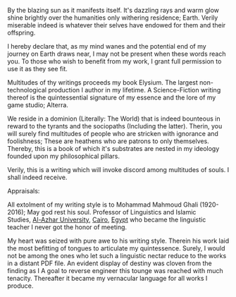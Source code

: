 By the blazing sun as it manifests itself. It's dazzling rays and warm glow shine brightly over the humanities only withering residence; Earth. Verily miserable indeed is whatever their selves have endowed for them and their offspring.

I hereby declare that, as my mind wanes and the potential end of my journey on Earth draws near, I may not be present when these words reach you. To those who wish to benefit from my work, I grant full permission to use it as they see fit.

Multitudes of thy writings proceeds my book Elysium. The largest non-technological production I author in my lifetime. A Science-Fiction writing thereof is the quintessential signature of my essence and the lore of my game studio; Alterra.

We reside in a dominion (Literally: The World) that is indeed bounteous in reward to the tyrants and the sociopaths (Including the latter). Therin, you will surely find multitudes of people who are stricken with ignorance and foolishness; These are heathens who are patrons to only themselves. Thereby, this is a book of which it's substrates are nested in my ideology founded upon my philosophical pillars.  

Verily, this is a writing which will invoke discord among multitudes of souls. I shall indeed receive.  

























Appraisals:

All extolment of my writing style is to Mohammad Mahmoud Ghali (1920-2016); May god rest his soul. Professor of Linguistics and Islamic Studies, [Al-Azhar University]( https://en.wikipedia.org/wiki/Al-Azhar_University "Al-Azhar University"), [Cairo]( https://en.wikipedia.org/wiki/Cairo "Cairo"), [Egypt]( https://en.wikipedia.org/wiki/Egypt "Egypt") who became the linguistic teacher I never got the honor of meeting. 

My heart was seized with pure awe to his writing style. Therein his work laid the most befitting of tongues to articulate my quintessence. Surely, I would not be among the ones who let such a linguistic nectar reduce to the works in a distant PDF file. An evident display of destiny was cloven from the finding as I  A goal to reverse engineer this tounge was reached with much tenacity. Thereafter it became my vernacular language for all works I produce.  
